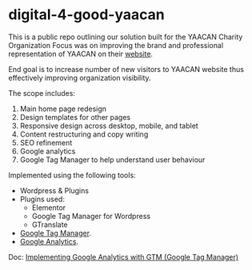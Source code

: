 # digital-4-good-yaacan
This is a public repo outlining our solution built for the YAACAN Charity Organization
Focus was on improving the brand and professional representation of YAACAN on their [website](https://yaacan.org/).  

End goal is to increase number of new visitors to YAACAN website thus effectively improving organization visibility. 

The scope includes: 

1. Main home page redesign 
1. Design templates for other pages 
1. Responsive design across desktop, mobile, and tablet 
1. Content restructuring and copy writing 
1. SEO refinement  
1. Google analytics 
1. Google Tag Manager to help understand user behaviour 

Implemented using the following tools:
- Wordpress & Plugins
- Plugins used: 
  - Elementor
  - Google Tag Manager for Wordpress
  - GTranslate
- [Google Tag Manager](https://tagmanager.google.com/).
- [Google Analytics](https://analytics.google.com/).

Doc:
[Implementing Google Analytics with GTM (Google Tag Manager)](https://support.google.com/tagmanager/answer/6107124?hl=en)
